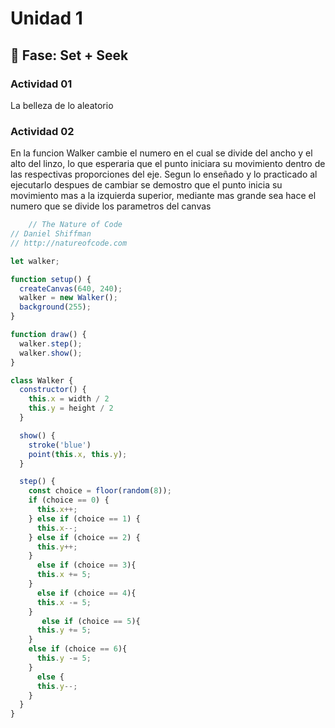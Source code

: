 # Unidad 1

## 🔎 Fase: Set + Seek

### Actividad 01
La belleza de lo aleatorio

### Actividad 02
En la funcion Walker cambie el numero en el cual se divide del ancho y el alto del linzo, lo que esperaria que el punto iniciara su movimiento dentro de las respectivas proporciones del eje. Segun lo enseñado y lo practicado al ejecutarlo despues de cambiar se demostro que el punto inicia su movimiento mas a la izquierda superior, mediante mas grande sea hace el numero que se divide los parametros del canvas

``` js
    // The Nature of Code
// Daniel Shiffman
// http://natureofcode.com

let walker;

function setup() {
  createCanvas(640, 240);
  walker = new Walker();
  background(255);
}

function draw() {
  walker.step();
  walker.show();
}

class Walker {
  constructor() {
    this.x = width / 2
    this.y = height / 2
  }

  show() {
    stroke('blue')
    point(this.x, this.y);
  }

  step() {
    const choice = floor(random(8));
    if (choice == 0) {
      this.x++;
    } else if (choice == 1) {
      this.x--;
    } else if (choice == 2) {
      this.y++;
    } 
      else if (choice == 3){
      this.x += 5; 
    }
      else if (choice == 4){
      this.x -= 5;  
    } 
       else if (choice == 5){
      this.y += 5;  
    } 
    else if (choice == 6){
      this.y -= 5;  
    } 
      else {
      this.y--;
    }
  }
}

```
